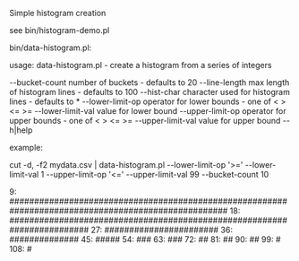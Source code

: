 
Simple histogram creation

see bin/histogram-demo.pl

bin/data-histogram.pl:

  usage: data-histogram.pl - create a histogram from a series of integers

  --bucket-count    number of buckets - defaults to 20
  --line-length     max length of histogram lines - defaults to  100
  --hist-char       character used for histogram lines - defaults to *
  --lower-limit-op  operator for lower bounds - one of < > <= >=
  --lower-limit-val value for lower bound
  --upper-limit-op  operator for upper bounds - one of < > <= >=
  --upper-limit-val value for upper bound
  --h|help

  example:

  cut -d, -f2 mydata.csv | data-histogram.pl --lower-limit-op '>=' --lower-limit-val 1 --upper-limit-op '<=' --upper-limit-val 99  --bucket-count 10
  
   9: ####################################################################################################
  18: ########################################################################
  27: #######################
  36: ##############
  45: #####
  54: ###
  63: ###
  72: ##
  81: ##
  90: ##
  99: #
 108: #

